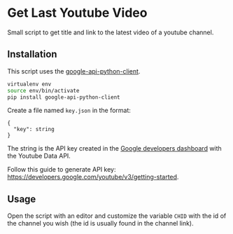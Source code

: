 # Get Last Youtube Video
Small script to get title and link to the latest video of a youtube channel.

## Installation
This script uses the [google-api-python-client](https://github.com/googleapis/google-api-python-client).
```sh
virtualenv env
source env/bin/activate
pip install google-api-python-client
```

Create a file named `key.json` in the format:
```
{
  "key": string
}
```

The string is the API key created in the [Google developers dashboard](https://console.developers.google.com/) with the Youtube Data API.

Follow this guide to generate API key: https://developers.google.com/youtube/v3/getting-started.


## Usage
Open the script with an editor and customize the variable `CHID` with the id of the channel you wish (the id is usually found in the channel link).